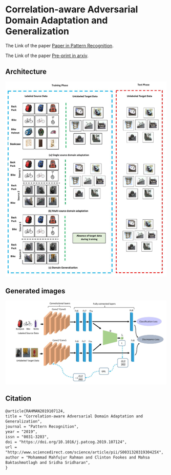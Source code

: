 # Correlation-aware Adversarial Domain Adaptation and Generalization

The Link of the paper [Paper in Pattern Recognition](https://www.sciencedirect.com/science/article/pii/S003132031930425X).

The Link of the paper [Pre-print in arxiv](https://arxiv.org/abs/1911.12983).

## Architecture
![alt text](images/con.jpg)

## Generated images
![alt text](images/arc.jpg)


## Citation

```
@article{RAHMAN2019107124,
title = "Correlation-aware Adversarial Domain Adaptation and Generalization",
journal = "Pattern Recognition",
year = "2019",
issn = "0031-3203",
doi = "https://doi.org/10.1016/j.patcog.2019.107124",
url = "http://www.sciencedirect.com/science/article/pii/S003132031930425X",
author = "Mohammad Mahfujur Rahman and Clinton Fookes and Mahsa Baktashmotlagh and Sridha Sridharan",
} 
```
